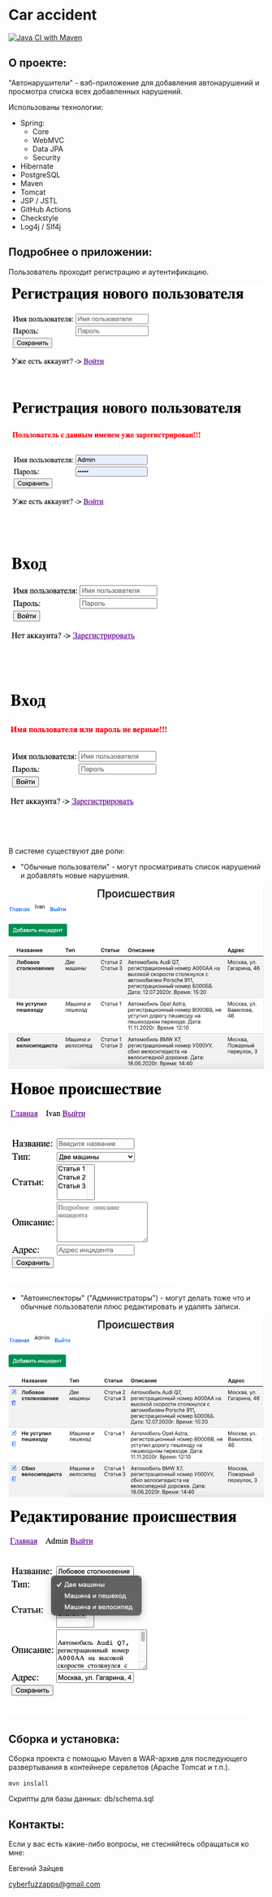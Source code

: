 # Car accident

[![Java CI with Maven](https://github.com/CyberfuzZ-Apps/job4j_car_accident/actions/workflows/maven.yml/badge.svg)](https://github.com/CyberfuzZ-Apps/job4j_car_accident/actions/workflows/maven.yml)

## О проекте:

"Автонарушители" - вэб-приложение для добавления автонарушений 
и просмотра списка всех добавленных нарушений. 

Использованы технологии:

- Spring:
  - Core
  - WebMVC
  - Data JPA
  - Security
- Hibernate
- PostgreSQL
- Maven
- Tomcat
- JSP / JSTL
- GitHub Actions
- Checkstyle
- Log4j / Slf4j

## Подробнее о приложении:

Пользователь проходит регистрацию и аутентификацию.

![](images/reg1.png)

![](images/reg2.png)

![](images/login1.png)

![](images/login2.png)

В системе существуют две роли: 
- "Обычные пользователи" - могут просматривать список нарушений и
добавлять новые нарушения.

![](images/table_user.png)

![](images/create.png)

- "Автоинспекторы" ("Администраторы") - могут делать тоже что 
и обычные пользователи плюс редактировать и удалять записи.

![](images/table_admin.png)

![](images/edit.png)

## Сборка и установка:

Сборка проекта с помощью Maven в WAR-архив для последующего
развертывания в контейнере сервлетов (Apache Tomcat и т.п.).

`mvn inslall`

Скрипты для базы данных: db/schema.sql

## Контакты:
Если у вас есть какие-либо вопросы, не стесняйтесь обращаться ко мне:

Евгений Зайцев

[cyberfuzzapps@gmail.com](mailto:cyberfuzzapps@gmail.com)

